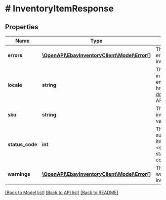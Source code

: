 # # InventoryItemResponse

## Properties

Name | Type | Description | Notes
------------ | ------------- | ------------- | -------------
**errors** | [**\OpenAPI\EbayInventoryClient\Model\Error[]**](Error.md) | This container will be returned if there were one or more errors associated with the creation or update to the inventory item record. | [optional]
**locale** | **string** | This field returns the natural language that was provided in the field values of the request payload (i.e., en_AU, en_GB or de_DE). For implementation help, refer to &lt;a href&#x3D;&#39;https://developer.ebay.com/api-docs/sell/inventory/types/slr:LocaleEnum&#39;&gt;eBay API documentation&lt;/a&gt; | [optional]
**sku** | **string** | The seller-defined Stock-Keeping Unit (SKU) of the inventory item. The seller should have a unique SKU value for every product that they sell. | [optional]
**status_code** | **int** | The HTTP status code returned in this field indicates the success or failure of creating or updating the inventory item record for the inventory item indicated in the &lt;strong&gt;sku&lt;/strong&gt; field. See the &lt;strong&gt;HTTP status codes&lt;/strong&gt; table to see which each status code indicates. | [optional]
**warnings** | [**\OpenAPI\EbayInventoryClient\Model\Error[]**](Error.md) | This container will be returned if there were one or more warnings associated with the creation or update to the inventory item record. | [optional]

[[Back to Model list]](../../README.md#models) [[Back to API list]](../../README.md#endpoints) [[Back to README]](../../README.md)
